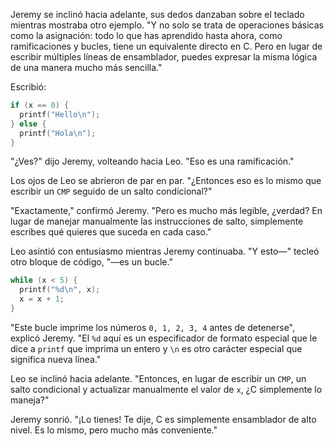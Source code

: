 Jeremy se inclinó hacia adelante, sus dedos danzaban sobre el teclado mientras mostraba otro ejemplo. "Y no solo se trata de operaciones básicas como la asignación: todo lo que has aprendido hasta ahora, como ramificaciones y bucles, tiene un equivalente directo en C. Pero en lugar de escribir múltiples líneas de ensamblador, puedes expresar la misma lógica de una manera mucho más sencilla."

Escribió:
```c
if (x == 0) {
  printf("Hello\n");
} else {
  printf("Hola\n");
}
```

"¿Ves?" dijo Jeremy, volteando hacia Leo. "Eso es una ramificación."

Los ojos de Leo se abrieron de par en par. "¿Entonces eso es lo mismo que escribir un `CMP` seguido de un salto condicional?"

"Exactamente," confirmó Jeremy. "Pero es mucho más legible, ¿verdad? En lugar de manejar manualmente las instrucciones de salto, simplemente escribes qué quieres que suceda en cada caso."

Leo asintió con entusiasmo mientras Jeremy continuaba. "Y esto—" tecleó otro bloque de código, "—es un bucle."

```c
while (x < 5) {
  printf("%d\n", x);
  x = x + 1;
}
```

"Este bucle imprime los números `0, 1, 2, 3, 4` antes de detenerse", explicó Jeremy. "El `%d` aquí es un especificador de formato especial que le dice a `printf` que imprima un entero y `\n` es otro carácter especial que significa nueva línea."

Leo se inclinó hacia adelante. "Entonces, en lugar de escribir un `CMP`, un salto condicional y actualizar manualmente el valor de `x`, ¿C simplemente lo maneja?"

Jeremy sonrió. "¡Lo tienes! Te dije, C es simplemente ensamblador de alto nivel. Es lo mismo, pero mucho más conveniente."